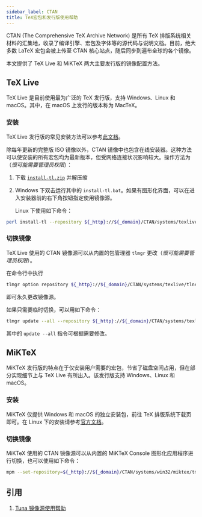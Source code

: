 ```yaml
---
sidebar_label: CTAN
title: TeX宏包和发行版使用帮助
---
```


CTAN (The Comprehensive TeX Archive Network) 是所有 TeX 排版系统相关材料的汇集地，收录了编译引擎、宏包及字体等的源代码与说明文档。目前，绝大多数 LaTeX 宏包会被上传至 CTAN 核心站点，随后同步到遍布全球的各个镜像。

本文提供了 TeX Live 和 MiKTeX 两大主要发行版的镜像配置方法。

## TeX Live

TeX Live 是目前使用最为广泛的 TeX 发行版，支持 Windows、Linux 和 macOS。其中，在 macOS 上发行的版本称为 MacTeX。

### 安装

TeX Live 发行版的常见安装方法可以参考[此文档](pathname:///CTAN/info/install-latex-guide-zh-cn/install-latex-guide-zh-cn.pdf)。

除每年更新的完整版 ISO 镜像以外，CTAN 镜像中也包含在线安装器。这种方法可以使安装的所有宏包均为最新版本，但受网络连接状况影响较大。操作方法为（*很可能需要管理员权限*）：

1. 下载 [`install-tl.zip`](pathname:///CTAN/systems/texlive/tlnet/install-tl.zip) 并解压缩
2. Windows 下双击运行其中的 `install-tl.bat`。如果有图形化界面，可以在进入安装器前的右下角按钮指定使用镜像源。

    Linux 下使用如下命令：
```bash varcode
perl install-tl --repository ${_http}://${_domain}/CTAN/systems/texlive/tlnet
```

### 切换镜像

TeX Live 使用的 CTAN 镜像源可以从内置的包管理器 `tlmgr` 更改（*很可能需要管理员权限*）。

在命令行中执行

```bash varcode
tlmgr option repository ${_http}://${_domain}/CTAN/systems/texlive/tlnet
```

即可永久更改镜像源。

如果只需要临时切换，可以用如下命令：

```bash varcode
tlmgr update --all --repository ${_http}://${_domain}/CTAN/systems/texlive/tlnet
```

其中的 `update --all` 指令可根据需要修改。

## MiKTeX

MiKTeX 发行版的特点在于仅安装用户需要的宏包，节省了磁盘空间占用，但在部分实现细节上与 TeX Live 有所出入。该发行版支持 Windows、Linux 和 macOS。

### 安装

MiKTeX 仅提供 Windows 和 macOS 的独立安装包，前往 TeX 排版系统下载页即可。在 Linux 下的安装请参考[官方文档](https://miktex.org/howto/install-miktex-unx)。

### 切换镜像

MiKTeX 使用的 CTAN 镜像源可以从内置的 MiKTeX Console 图形化应用程序进行切换，也可以使用如下命令：

```bash varcode
mpm --set-repository=${_http}://${_domain}/CTAN/systems/win32/miktex/tm/packages/
```

## 引用
1. [Tuna 镜像源使用帮助](https://mirrors.tuna.tsinghua.edu.cn/help/CTAN/)  
